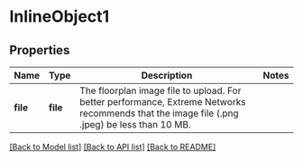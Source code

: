# InlineObject1

## Properties
Name | Type | Description | Notes
------------ | ------------- | ------------- | -------------
**file** | **file** | The floorplan image file to upload.   For better performance, Extreme Networks recommends that the image file (.png .jpeg) be less than 10 MB. | 

[[Back to Model list]](../README.md#documentation-for-models) [[Back to API list]](../README.md#documentation-for-api-endpoints) [[Back to README]](../README.md)


